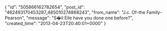  {
   "id": "505866162782654",
   "post_id": "462493170453287_485010274868243",
   "from_name": "J.c. Of-the Family-Pearson",
   "message": "S�il Eile have you done one before?",
   "created_time": "2013-04-23T20:40:01+0000"
 }
